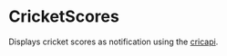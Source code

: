 # CricketScores
Displays cricket scores as notification using the <a href = "http://www.cricapi.com/">cricapi</a>.
